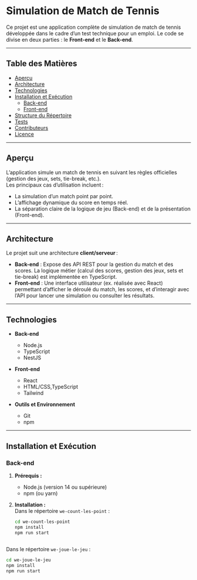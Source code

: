 # Simulation de Match de Tennis

Ce projet est une application complète de simulation de match de tennis développée dans le cadre d’un test technique pour un emploi. Le code se divise en deux parties : le **Front-end** et le **Back-end**.

---

## Table des Matières

- [Aperçu](#aperçu)
- [Architecture](#architecture)
- [Technologies](#technologies)
- [Installation et Exécution](#installation-et-exécution)
  - [Back-end](#back-end)
  - [Front-end](#front-end)
- [Structure du Répertoire](#structure-du-répertoire)
- [Tests](#tests)
- [Contributeurs](#contributeurs)
- [Licence](#licence)

---

## Aperçu

L’application simule un match de tennis en suivant les règles officielles (gestion des jeux, sets, tie-break, etc.).  
Les principaux cas d’utilisation incluent :
- La simulation d’un match point par point.
- L’affichage dynamique du score en temps réel.
- La séparation claire de la logique de jeu (Back-end) et de la présentation (Front-end).

---

## Architecture

Le projet suit une architecture **client/serveur** :
- **Back-end** : Expose des API REST pour la gestion du match et des scores. La logique métier (calcul des scores, gestion des jeux, sets et tie-break) est implémentée en TypeScript.
- **Front-end** : Une interface utilisateur (ex. réalisée avec React) permettant d’afficher le déroulé du match, les scores, et d’interagir avec l’API pour lancer une simulation ou consulter les résultats.

---

## Technologies

- **Back-end**  
  - Node.js  
  - TypeScript  
  - NestJS
  
- **Front-end**  
  - React
  - HTML/CSS,TypeScript
  - Tailwind

- **Outils et Environnement**  
  - Git  
  - npm   

---

## Installation et Exécution

### Back-end

1. **Prérequis :**  
   - Node.js (version 14 ou supérieure)  
   - npm (ou yarn)

2. **Installation :**  
   Dans le répertoire `we-count-les-point` :
   ```bash
   cd we-count-les-point
   npm install
   npm run start
  
  Dans le répertoire `we-joue-le-jeu` :
   ```bash
   cd we-joue-le-jeu
   npm install
   npm run start
